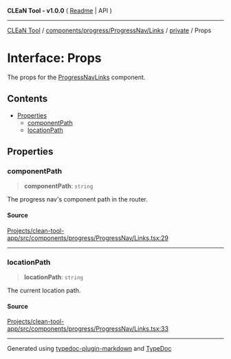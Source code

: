 **CLEaN Tool - v1.0.0** ( [Readme](../../../../../../README.md) \| API )

***

[CLEaN Tool](../../../../../../modules.md) / [components/progress/ProgressNav/Links](../../README.md) / [private](../README.md) / Props

# Interface: Props

The props for the [ProgressNavLinks](../../functions/ProgressNavLinks.md) component.

## Contents

- [Properties](Props.md#properties)
  - [componentPath](Props.md#componentpath)
  - [locationPath](Props.md#locationpath)

## Properties

### componentPath

> **componentPath**: `string`

The progress nav's component path in the router.

#### Source

[Projects/clean-tool-app/src/components/progress/ProgressNav/Links.tsx:29](https://github.com/yuckyh/clean-tool-app/)

***

### locationPath

> **locationPath**: `string`

The current location path.

#### Source

[Projects/clean-tool-app/src/components/progress/ProgressNav/Links.tsx:33](https://github.com/yuckyh/clean-tool-app/)

***

Generated using [typedoc-plugin-markdown](https://www.npmjs.com/package/typedoc-plugin-markdown) and [TypeDoc](https://typedoc.org/)
